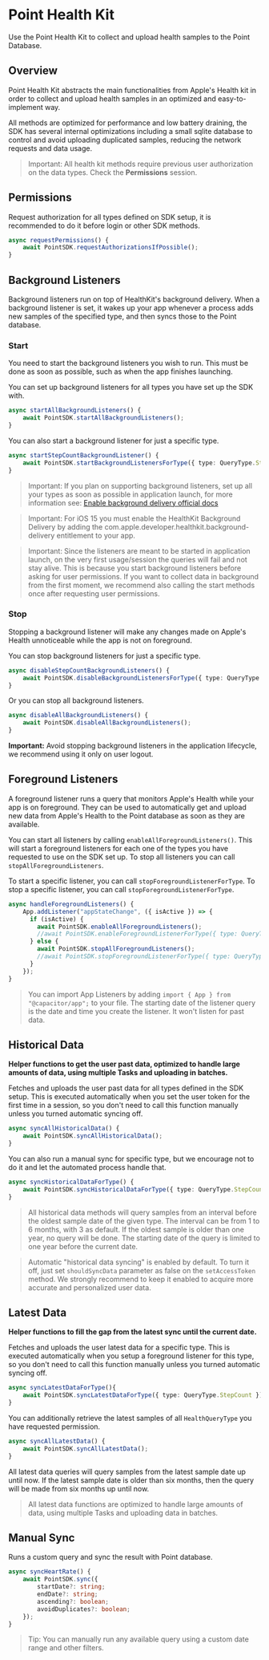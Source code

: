 # Point Health Kit

Use the Point Health Kit to collect and upload health samples to the Point Database.

## Overview

Point Health Kit abstracts the main functionalities from Apple's Health kit in order to collect and upload health samples in an optimized and easy-to-implement way.

All methods are optimized for performance and low battery draining, the SDK has several internal optimizations including a small sqlite database to control and avoid uploading duplicated samples, reducing the network requests and data usage.

> Important: All health kit methods require previous user authorization on the data types. Check the **Permissions** session.

## Permissions

Request authorization for all types defined on SDK setup, it is recommended to do it before login or other SDK methods.

```typescript
async requestPermissions() {
    await PointSDK.requestAuthorizationsIfPossible();
}
```

## Background Listeners

Background listeners run on top of HealthKit's background delivery. When a background listener is set, it wakes up your app whenever a process adds new samples of the specified type, and then syncs those to the Point database.

### Start

You need to start the background listeners you wish to run. This must be done as soon as possible, such as when the app finishes launching.

You can set up background listeners for all types you have set up the SDK with.

```typescript
async startAllBackgroundListeners() {
    await PointSDK.startAllBackgroundListeners();
}
```

You can also start a background listener for just a specific type.

```typescript
async startStepCountBackgroundListener() {
    await PointSDK.startBackgroundListenersForType({ type: QueryType.StepCount });
}
```

> Important: If you plan on supporting background listeners, set up all your types as soon as possible in application launch, for more information see: [Enable background delivery official docs](https://developer.apple.com/documentation/healthkit/hkhealthstore/1614175-enablebackgrounddelivery)

> Important: For iOS 15 you must enable the HealthKit Background Delivery by adding the com.apple.developer.healthkit.background-delivery entitlement to your app.

> Important: Since the listeners are meant to be started in application launch, on the very first usage/session the queries will fail and not stay alive. This is because you start background listeners before asking for user permissions. If you want to collect data in background from the first moment, we recommend also calling the start methods once after requesting user permissions.

### Stop

Stopping a background listener will make any changes made on Apple's Health unnoticeable while the app is not on foreground.

You can stop background listeners for just a specific type.

```typescript
async disableStepCountBackgroundListeners() {
    await PointSDK.disableBackgroundListenersForType({ type: QueryType.StepCount });
}
```

Or you can stop all background listeners.

```typescript
async disableAllBackgroundListeners() {
    await PointSDK.disableAllBackgroundListeners();
}
```

**Important:** Avoid stopping background listeners in the application lifecycle, we recommend using it only on user logout.

## Foreground Listeners

A foreground listener runs a query that monitors Apple's Health while your app is on foreground. They can be used to automatically get and upload new data from Apple's Health to the Point database as soon as they are available.

You can start all listeners by calling `enableAllForegroundListeners()`. This will start a foreground listeners for each one of the types you have requested to use on the SDK set up.
To stop all listeners you can call `stopAllForegroundListeners`.

To start a specific listener, you can call `stopForegroundListenerForType`.
To stop a specific listener, you can call `stopForegroundListenerForType`.

```typescript
async handleForegroundListeners() {
    App.addListener("appStateChange", ({ isActive }) => {
      if (isActive) {
        await PointSDK.enableAllForegroundListeners();
        //await PointSDK.enableForegroundListenerForType({ type: QueryType.StepCount })
      } else {
        await PointSDK.stopAllForegroundListeners();
        //await PointSDK.stopForegroundListenerForType({ type: QueryType.StepCount })
      }
    });
}
```

> You can import App Listeners by adding `import { App } from "@capacitor/app";` to your file.
> The starting date of the listener query is the date and time you create the listener. It won't listen for past data.

## Historical Data

**Helper functions to get the user past data, optimized to handle large amounts of data, using multiple Tasks and uploading in batches.**

Fetches and uploads the user past data for all types defined in the SDK setup. This is executed automatically when you set the user token for the first time in a session, so you don't need to call this function manually unless you turned automatic syncing off.

```typescript
async syncAllHistoricalData() {
    await PointSDK.syncAllHistoricalData();
}
```

You can also run a manual sync for specific type, but we encourage not to do it and let the automated process handle that.

```typescript
async syncHistoricalDataForType() {
    await PointSDK.syncHistoricalDataForType({ type: QueryType.StepCount });
}
```

> All historical data methods will query samples from an interval before the oldest sample date of the given type. The interval can be from 1 to 6 months, with 3 as default. If the oldest sample is older than one year, no query will be done. The starting date of the query is limited to one year before the current date.

> Automatic "historical data syncing" is enabled by default. To turn it off, just set `shouldSyncData` parameter as false on the `setAccessToken` method. We strongly recommend to keep it enabled to acquire more accurate and personalized user data.

## Latest Data

**Helper functions to fill the gap from the latest sync until the current date.**

Fetches and uploads the user latest data for a specific type. This is executed automatically when you setup a foreground listener for this type, so you don't need to call this function manually unless you turned automatic syncing off.

```typescript
async syncLatestDataForType(){
    await PointSDK.syncLatestDataForType({ type: QueryType.StepCount });
}
```

You can additionally retrieve the latest samples of all `HealthQueryType` you have requested permission.

```typescript
async syncAllLatestData() {
    await PointSDK.syncAllLatestData();
}
```

All latest data queries will query samples from the latest sample date up until now. If the latest sample date is older than six months, then the query will be made from six months up until now.

> All latest data functions are optimized to handle large amounts of data, using multiple Tasks and uploading data in batches.

## Manual Sync

Runs a custom query and sync the result with Point database.

```typescript
async syncHeartRate() {
    await PointSDK.sync({
        startDate?: string;
        endDate?: string;
        ascending?: boolean;
        avoidDuplicates?: boolean;
    });
}
```

> Tip: You can manually run any available query using a custom date range and other filters.
